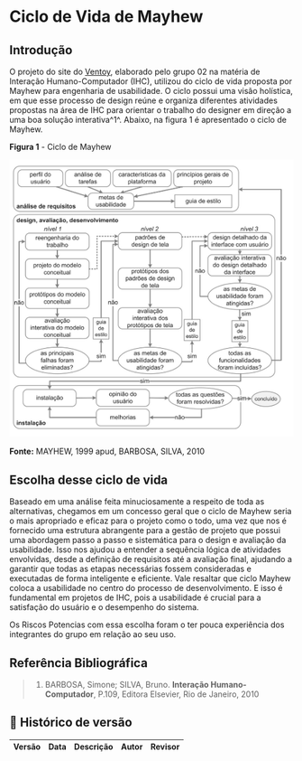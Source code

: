 # Ciclo de Vida de Mayhew 

## Introdução

O projeto do site do [Ventoy](), elaborado pelo grupo 02 na matéria de Interação Humano-Computador (IHC), utilizou do ciclo de vida  proposta por Mayhew para engenharia de usabilidade. O ciclo possui uma visão holística, em que esse processo de design reúne e organiza diferentes atividades propostas na área de IHC para orientar o trabalho do designer em direção a uma boa solução interativa^1^. Abaixo, na figura 1 é apresentado o ciclo de Mayhew.

**Figura 1** - Ciclo de Mayhew

![Ciclo de Mayhew](../assets/ciclo_de_mayhew.png)

**Fonte:** MAYHEW, 1999 apud, BARBOSA, SILVA, 2010

## Escolha desse ciclo de vida

Baseado em uma análise feita minuciosamente a respeito de toda as alternativas, chegamos em um concesso geral que o ciclo de Mayhew
seria o mais apropriado e eficaz para o projeto como o todo, uma vez que nos é fornecido uma estrutura abrangente para a gestão de
projeto que possui uma abordagem passo a passo e sistemática para o design e avaliação da usabilidade. Isso nos ajudou a entender a sequência lógica de atividades envolvidas, desde a definição de requisitos até a avaliação final, ajudando a garantir que todas as etapas necessárias fossem consideradas e executadas de forma inteligente e eficiente. Vale resaltar que ciclo Mayhew coloca a usabilidade no centro do processo de desenvolvimento. E isso é fundamental em projetos de IHC, pois a usabilidade é crucial para a satisfação do usuário e o desempenho do sistema.

Os Riscos Potencias com essa escolha foram o ter pouca experiência dos integrantes do grupo em relação ao seu uso.

## Referência Bibliográfica

> 1. BARBOSA, Simone; SILVA, Bruno. **Interação Humano-Computador**, P.109, Editora Elsevier, Rio de Janeiro, 2010

## 📑 Histórico de versão

| Versão| Data      | Descrição | Autor | Revisor       |
| :-:   | :-:       | :--       | --    | --            |
